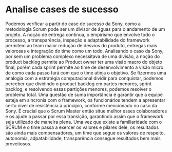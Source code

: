 # Analise cases de sucesso
Podemos verificar a partir do case de sucesso da Sony, como a metodologia Scrum pode ser um divisor de águas para o andamento de um projeto.
A noção de entrega continua, o empirismo que envolve todo o processo, a transparência, inspeção e adaptabilidade do framework permitem ao team maior redução de desvios do produto, entregas mais valorosas e integração do time como um todo.
Analisando o caso da Sony, por sem um problema complexo necessitava de uma divisão, a noção do product backlog permite ao Product owner ter uma visão macro do objeto final, porém cada sprint permite ao time de desenvolvimento a visão micro de como cada passo fará com que o time atinja o objetivo.
Se fizermos uma analogia com a estratégia computacional dividir para conquistar, podemos perceber que dividindo o product backlog em partes menores, sprint backlog, e resolvendo essas partições menores, podemos resolver o problema total.
Uma questão de suma importância é garantir que a equipe esteja em sincronia com o framework, os funcionários tendem a apresentar certo nível de resistência à princípio, conforme mencionado no caso da Sony. É crucial que o Scrum Master então situe melhor esses colaboradores e os ajude a passar por essa transição, garantindo assim que o framework seja utilizado de maneira plena.
Uma vez que existe a familiaridade com o SCRUM e o time passa a exercer os valores e pilares dele, os resultados são ainda mais compensadores, um time que segue os valores de respeito, autonomia, adpatabilidade, transparência consegue resultados bem mais proveitosos.  
